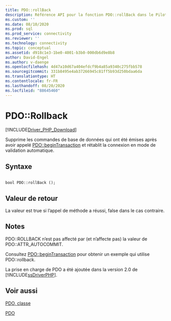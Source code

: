 ```yaml
---
title: PDO::rollBack
description: Référence API pour la fonction PDO::rollBack dans le Pilote Microsoft PDO_SQLSRV pour PHP pour SQL Server.
ms.custom: ''
ms.date: 08/10/2020
ms.prod: sql
ms.prod_service: connectivity
ms.reviewer: ''
ms.technology: connectivity
ms.topic: conceptual
ms.assetid: d918c1e3-1be0-4001-b3b0-000db6d9e8b8
author: David-Engel
ms.author: v-daenge
ms.openlocfilehash: 4d47a10d67a404efdcf9b4a85a9340c275fbb578
ms.sourcegitcommit: 331b8495e4ab37266945c81ff5b93d250bdaa6da
ms.translationtype: HT
ms.contentlocale: fr-FR
ms.lasthandoff: 08/20/2020
ms.locfileid: "88645460"
---
```

# <a name="pdorollback"></a>PDO::Rollback
[!INCLUDE[Driver_PHP_Download](../../includes/driver_php_download.md)]

Supprime les commandes de base de données qui ont été émises après avoir appelé [PDO::beginTransaction](../../connect/php/pdo-begintransaction.md) et rétablit la connexion en mode de validation automatique.  
  
## <a name="syntax"></a>Syntaxe  
  
```  
  
bool PDO::rollBack ();  
```  
  
## <a name="return-value"></a>Valeur de retour  
La valeur est true si l’appel de méthode a réussi, false dans le cas contraire.  
  
## <a name="remarks"></a>Notes  
PDO::ROLLBACK n’est pas affecté par (et n’affecte pas) la valeur de PDO::ATTR_AUTOCOMMIT.  
  
Consultez [PDO::beginTransaction](../../connect/php/pdo-begintransaction.md) pour obtenir un exemple qui utilise PDO::rollback.  
  
La prise en charge de PDO a été ajoutée dans la version 2.0 de [!INCLUDE[ssDriverPHP](../../includes/ssdriverphp_md.md)].  
  
## <a name="see-also"></a>Voir aussi  
[PDO, classe](../../connect/php/pdo-class.md)

[PDO](https://php.net/manual/book.pdo.php)  
  
